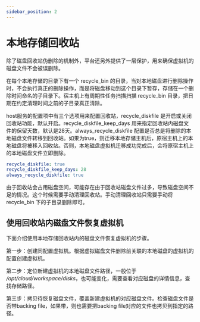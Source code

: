 ```yaml
---
sidebar_position: 2
---
```


# 本地存储回收站

除了磁盘回收站伪删除的机制外，平台还另外提供了一层保护，用来确保虚拟机的磁盘文件不会被误删除。

在每个本地存储的目录下有一个 recycle_bin 的目录，当对本地磁盘进行删除操作时，不会执行真正的删除操作，而是将磁盘移动到这个目录下暂存，存储在一个删除时间命名的子目录下。宿主机上有周期性任务扫描扫描 recycle_bin 目录，把日期在约定清理时间之前的子目录真正清除。

host服务的配置项中有三个选项用来配置回收站，recycle_diskfile 是开启或关闭回收站功能，默认开启。recycle_diskfile_keep_days 用来指定回收站内磁盘文件的保留天数，默认是28天。always_recycle_diskfile 配置是否总是将删除的本地磁盘文件转移到回收站。如果为true，则迁移本地存储主机后，原宿主机上的本地磁盘将被移入回收站。否则，本地磁盘虚拟机迁移成功完成后，会将原宿主机上的本地磁盘文件立即删除。

```yaml
recycle_diskfile: true
recycle_diskfile_keep_days: 28
always_recycle_diskfile: true
```

由于回收站会占用磁盘空间，可能存在由于回收站磁盘文件过多，导致磁盘空间不足的情况。这个时候需要手动清理回收站。手动清理回收站只需要手动将 recycle_bin 下的子目录删除即可。

## 使用回收站内磁盘文件恢复虚拟机

下面介绍使用本地存储回收站内的磁盘文件恢复虚拟机的步骤。

第一步：创建同配置虚拟机。根据虚拟磁盘文件删除前关联的本地磁盘的虚拟机的配置创建虚拟机。

第二步：定位新建虚拟机的本地磁盘文件路径，一般位于 */opt/cloud/workspace/disks*，也可能变化，需要查看对应磁盘的详情信息，查找存储路径。

第三步：拷贝待恢复磁盘文件，覆盖新建虚拟机的对应磁盘文件。检查磁盘文件是否带backing file，如果带，则也需要把backing file对应的文件也拷贝到指定的路径。
